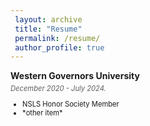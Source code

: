 ```yaml
---
 layout: archive
 title: "Resume"
 permalink: /resume/
 author_profile: true
---
```


<body>

<p style="font-weight:bold; margin-bottom: 5px;">Western Governors University</p>
<p style="font-size:80%; font-style:italic; opacity:0.7; margin-top: 5px;">December 2020 - July 2024.</p>
<ul style="font-size:80%">
    <li>NSLS Honor Society Member</li>
    <li>*other item*</li>
</ul>

</body>